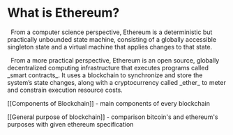 # What is Ethereum?

<p>&nbsp;&nbsp;From a computer science perspective, Ethereum is a deterministic but practically unbounded state machine, consisting of a globally accessible singleton state and a virtual machine that applies changes to that state.</p>

<p>&nbsp;&nbsp;From a more practical perspective, Ethereum is an open source, globally decentralized computing infrastructure that executes programs called _smart contracts_. It uses a blockchain to synchronize and store the system’s state changes, along with a cryptocurrency called _ether_ to meter and constrain execution resource costs.</p>

[[Components of Blockchain]] - main components of every blockchain

[[General purpose of blockchain]] - comparison bitcoin's and ethereum's purposes with given ethereum specification
